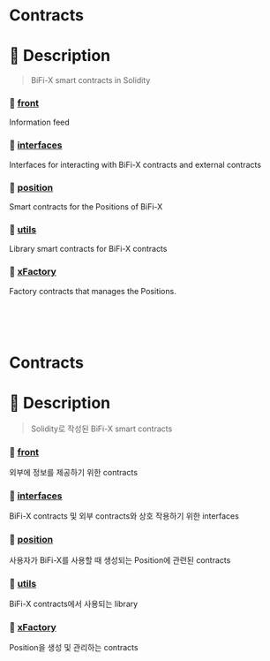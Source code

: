 # Contracts

# 📝 Description
> BiFi-X smart contracts in Solidity

### 📁 [front](https://github.com/bifrost-platform/BiFi-X/tree/main/contracts/front)
Information feed

### 📁 [interfaces](https://github.com/bifrost-platform/BiFi-X/tree/main/contracts/interfaces)
Interfaces for interacting with BiFi-X contracts and external contracts

### 📁 [position](https://github.com/bifrost-platform/BiFi-X/tree/main/contracts/position)
Smart contracts for the Positions of BiFi-X

### 📁 [utils](https://github.com/bifrost-platform/BiFi-X/tree/main/contracts/utils)
Library smart contracts for BiFi-X contracts

### 📁 [xFactory](https://github.com/bifrost-platform/BiFi-X/tree/main/contracts/xFactory)
Factory contracts that manages the Positions.

<br>
<br>
<br>

# Contracts

# 📝 Description
> Solidity로 작성된 BiFi-X smart contracts

### 📁 [front](https://github.com/bifrost-platform/BiFi-X/tree/main/contracts/front)
외부에 정보를 제공하기 위한 contracts

### 📁 [interfaces](https://github.com/bifrost-platform/BiFi-X/tree/main/contracts/interfaces)
BiFi-X contracts 및 외부 contracts와 상호 작용하기 위한 interfaces

### 📁 [position](https://github.com/bifrost-platform/BiFi-X/tree/main/contracts/position)
사용자가 BiFi-X를 사용할 때 생성되는 Position에 관련된 contracts

### 📁 [utils](https://github.com/bifrost-platform/BiFi-X/tree/main/contracts/utils)
BiFi-X contracts에서 사용되는 library

### 📁 [xFactory](https://github.com/bifrost-platform/BiFi-X/tree/main/contracts/xFactory)
Position을 생성 및 관리하는 contracts
